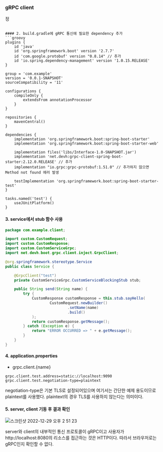 ### gRPC client

정
```

#### 2. build.gradle에 gRPC 통신에 필요한 dependency 추가
```groovy
plugins {
    id 'java'
    id 'org.springframework.boot' version '2.7.7'
    id 'com.google.protobuf' version "0.8.14" // 추가
    id 'io.spring.dependency-management' version '1.0.15.RELEASE'
}

group = 'com.example'
version = '0.0.1-SNAPSHOT'
sourceCompatibility = '11'

configurations {
    compileOnly {
        extendsFrom annotationProcessor
    }
}

repositories {
    mavenCentral()
}

dependencies {
    implementation 'org.springframework.boot:spring-boot-starter'
    implementation 'org.springframework.boot:spring-boot-starter-web'
    
    implementation files('libs/Interface-1.0-SNAPSHOT.jar')
    implementation 'net.devh:grpc-client-spring-boot-starter:2.12.0.RELEASE' // 추가
    implementation "io.grpc:grpc-protobuf:1.51.0" // 추가하지 않으면 Method not found 에러 발생
    
    testImplementation 'org.springframework.boot:spring-boot-starter-test'
}

tasks.named('test') {
    useJUnitPlatform()
}
```

#### 3. service에서 stub 함수 사용
```java
package com.example.client;

import custom.CustomRequest;
import custom.CustomResponse;
import custom.CustomServiceGrpc;
import net.devh.boot.grpc.client.inject.GrpcClient;

@org.springframework.stereotype.Service
public class Service {

    @GrpcClient("test")
    private CustomServiceGrpc.CustomServiceBlockingStub stub;

    public String send(String name) {
        try {
            CustomResponse customResponse = this.stub.sayHello(
                    CustomRequest.newBuilder()
                            .setName(name)
                            .build()
            );
            return customResponse.getMessage();
        } catch (Exception e) {
            return "ERROR OCCURRED => " + e.getMessage();
        }
    }
}
```

#### 4. application.properties
- grpc.client.{name}
```properties
grpc.client.test.address=static://localhost:9090
grpc.client.test.negotiation-type=plaintext
```
negotiation-type은 기본 TLS로 설정되어있으며 여기서는 간단한 예제 용도이므로 plaintext를 사용했다. plaintext의 경우 TLS를 사용하지 않는다는 의미이다.

#### 5. server, client 기동 후 결과 확인
![스크린샷 2022-12-29 오후 2 51 23](https://user-images.githubusercontent.com/58351498/209909717-b44a503d-15fb-4c80-9fea-d939efd71ae7.png)

server와 client의 내부적인 통신 프로토콜이 gRPC이고 사용자가 http://localhost:8080의 리소스를 접근하는 것은 HTTP이다. 
따라서 브라우저로는 gRPC인지 확인할 수 없다.